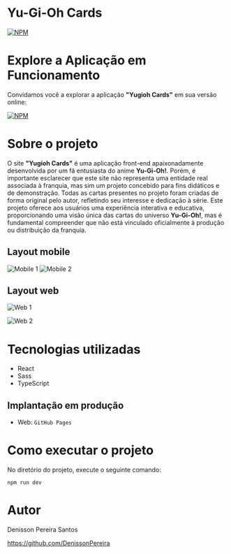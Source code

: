 # Yu-Gi-Oh Cards

[![NPM](https://img.shields.io/npm/l/react)](https://github.com/DenissonPereira/yugioh-cards/blob/main/LICENSE) 

# Explore a Aplicação em Funcionamento

Convidamos você a explorar a aplicação **"Yugioh Cards"** em sua versão online: 

[![NPM](https://img.shields.io/badge/Clique%20Aqui-8A2BE2)](https://denissonpereira.github.io/yugioh-cards/)

# Sobre o projeto

O site **"Yugioh Cards"** é uma aplicação front-end apaixonadamente desenvolvida por um fã entusiasta do anime **Yu-Gi-Oh!**. Porém, é importante esclarecer que este site não representa uma entidade real associada à franquia, mas sim um projeto concebido para fins didáticos e de demonstração. Todas as cartas presentes no projeto foram criadas de forma original pelo autor, refletindo seu interesse e dedicação à série. Este projeto oferece aos usuários uma experiência interativa e educativa, proporcionando uma visão única das cartas do universo **Yu-Gi-Oh!**, mas é fundamental compreender que não está vinculado oficialmente à produção ou distribuição da franquia.

## Layout mobile
![Mobile 1](https://via.placeholder.com/150) ![Mobile 2](https://via.placeholder.com/150)

## Layout web
![Web 1](https://via.placeholder.com/150) 

![Web 2](https://via.placeholder.com/150) 

# Tecnologias utilizadas

- React
- Sass
- TypeScript

## Implantação em produção
- Web: `GitHub Pages`

# Como executar o projeto

No diretório do projeto, execute o seguinte comando:

```
npm run dev
```

# Autor

Denisson Pereira Santos

https://github.com/DenissonPereira
